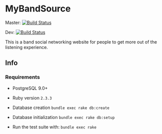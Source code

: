 # MyBandSource

Master: [![Build Status](https://travis-ci.com/rikola/mybandsource.svg?token=UFA1wpQtMzhtTiyRH67s&branch=master)](https://travis-ci.com/rikola/mybandsource)  

Dev: [![Build Status](https://travis-ci.com/rikola/mybandsource.svg?token=UFA1wpQtMzhtTiyRH67s&branch=dev)](https://travis-ci.com/rikola/mybandsource)
  
This is a band social networking website for people to get more out of the listening experience.



## Info

### Requirements
* PostgreSQL 9.0+

* Ruby version
`2.3.3`

* Database creation
`bundle exec rake db:create`

* Database initialization
`bundle exec rake db:setup`

* Run the test suite with:
`bundle exec rake`
